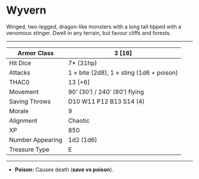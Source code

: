 # Wyvern

Winged, two-legged, dragon-like monsters with a long tail tipped with a venomous stinger. Dwell in any terrain, but favour cliffs and forests.

------

| Armor Class     | 3 [16]                                   |
| ---------------- | ---------------------------------------- |
| Hit Dice         | 7* (31hp)                                |
| Attacks          | 1 × bite (2d8), 1 × sting (1d6 + poison) |
| THAC0            | 13 [+6]                                  |
| Movement         | 90’ (30’) / 240’ (80’) flying            |
| Saving Throws    | D10 W11 P12 B13 S14 (4)                  |
| Morale           | 9                                        |
| Alignment        | Chaotic                                  |
| XP               | 850                                      |
| Number Appearing | 1d2 (1d6)                                |
| Treasure Type    | E                                        |

------

- **Poison:** Causes death (**save vs poison**).